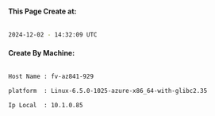 
   
#### This Page Create at:

```bash

2024-12-02 - 14:32:09 UTC

```

#### Create By Machine:

```bash

Host Name : fv-az841-929

platform  : Linux-6.5.0-1025-azure-x86_64-with-glibc2.35

Ip Local  : 10.1.0.85

```


